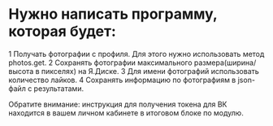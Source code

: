 # Нужно написать программу, которая будет:

1 Получать фотографии с профиля. Для этого нужно использовать метод photos.get.
2 Сохранять фотографии максимального размера(ширина/высота в пикселях) на Я.Диске.
3 Для имени фотографий использовать количество лайков.
4 Сохранять информацию по фотографиям в json-файл с результатами.

Обратите внимание: инструкция для получения токена для ВК находится в вашем личном кабинете в итоговом блоке по модулю.